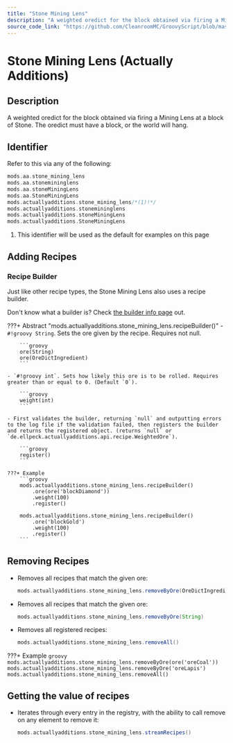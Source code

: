 ```yaml
---
title: "Stone Mining Lens"
description: "A weighted oredict for the block obtained via firing a Mining Lens at a block of Stone. The oredict must have a block, or the world will hang."
source_code_link: "https://github.com/CleanroomMC/GroovyScript/blob/master/src/main/java/com/cleanroommc/groovyscript/compat/mods/actuallyadditions/StoneMiningLens.java"
---
```


# Stone Mining Lens (Actually Additions)

## Description

A weighted oredict for the block obtained via firing a Mining Lens at a block of Stone. The oredict must have a block, or the world will hang.

## Identifier

Refer to this via any of the following:

```groovy hl_lines="5"
mods.aa.stone_mining_lens
mods.aa.stonemininglens
mods.aa.stoneMiningLens
mods.aa.StoneMiningLens
mods.actuallyadditions.stone_mining_lens/*(1)!*/
mods.actuallyadditions.stonemininglens
mods.actuallyadditions.stoneMiningLens
mods.actuallyadditions.StoneMiningLens
```

1. This identifier will be used as the default for examples on this page

## Adding Recipes

### Recipe Builder

Just like other recipe types, the Stone Mining Lens also uses a recipe builder.

Don't know what a builder is? Check [the builder info page](../../../groovy/builder.md) out.

???+ Abstract "mods.actuallyadditions.stone_mining_lens.recipeBuilder()"
    - `#!groovy String`. Sets the ore given by the recipe. Requires not null.

        ```groovy
        ore(String)
        ore(OreDictIngredient)
        ```

    - `#!groovy int`. Sets how likely this ore is to be rolled. Requires greater than or equal to 0. (Default `0`).

        ```groovy
        weight(int)
        ```

    - First validates the builder, returning `null` and outputting errors to the log file if the validation failed, then registers the builder and returns the registered object. (returns `null` or `de.ellpeck.actuallyadditions.api.recipe.WeightedOre`).

        ```groovy
        register()
        ```

    ???+ Example
        ```groovy
        mods.actuallyadditions.stone_mining_lens.recipeBuilder()
            .ore(ore('blockDiamond'))
            .weight(100)
            .register()

        mods.actuallyadditions.stone_mining_lens.recipeBuilder()
            .ore('blockGold')
            .weight(100)
            .register()
        ```



## Removing Recipes

- Removes all recipes that match the given ore:

    ```groovy
    mods.actuallyadditions.stone_mining_lens.removeByOre(OreDictIngredient)
    ```

- Removes all recipes that match the given ore:

    ```groovy
    mods.actuallyadditions.stone_mining_lens.removeByOre(String)
    ```

- Removes all registered recipes:

    ```groovy
    mods.actuallyadditions.stone_mining_lens.removeAll()
    ```

???+ Example
    ```groovy
    mods.actuallyadditions.stone_mining_lens.removeByOre(ore('oreCoal'))
    mods.actuallyadditions.stone_mining_lens.removeByOre('oreLapis')
    mods.actuallyadditions.stone_mining_lens.removeAll()
    ```

## Getting the value of recipes

- Iterates through every entry in the registry, with the ability to call remove on any element to remove it:

    ```groovy
    mods.actuallyadditions.stone_mining_lens.streamRecipes()
    ```
